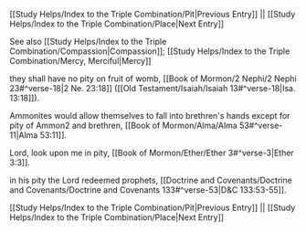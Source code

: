 [[Study Helps/Index to the Triple Combination/Pit|Previous Entry]]  ||  [[Study Helps/Index to the Triple Combination/Place|Next Entry]]

 See also [[Study Helps/Index to the Triple Combination/Compassion|Compassion]]; [[Study Helps/Index to the Triple Combination/Mercy, Merciful|Mercy]]

 they shall have no pity on fruit of womb, [[Book of Mormon/2 Nephi/2 Nephi 23#^verse-18|2 Ne. 23:18]] ([[Old Testament/Isaiah/Isaiah 13#^verse-18|Isa. 13:18]]).

 Ammonites would allow themselves to fall into brethren's hands except for pity of Ammon2 and brethren, [[Book of Mormon/Alma/Alma 53#^verse-11|Alma 53:11]].

 Lord, look upon me in pity, [[Book of Mormon/Ether/Ether 3#^verse-3|Ether 3:3]].

 in his pity the Lord redeemed prophets, [[Doctrine and Covenants/Doctrine and Covenants/Doctrine and Covenants 133#^verse-53|D&C 133:53-55]].

[[Study Helps/Index to the Triple Combination/Pit|Previous Entry]]  ||  [[Study Helps/Index to the Triple Combination/Place|Next Entry]]